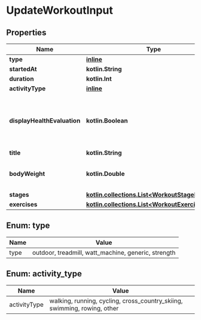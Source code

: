 
# UpdateWorkoutInput

## Properties
Name | Type | Description | Notes
------------ | ------------- | ------------- | -------------
**type** | [**inline**](#TypeEnum) |  | 
**startedAt** | **kotlin.String** |  | 
**duration** | **kotlin.Int** | seconds | 
**activityType** | [**inline**](#ActivityTypeEnum) |  |  [optional]
**displayHealthEvaluation** | **kotlin.Boolean** | Does the user want to display health evaluation for this workout |  [optional]
**title** | **kotlin.String** |  |  [optional]
**bodyWeight** | **kotlin.Double** | Weight in kg, precision 5.2 |  [optional]
**stages** | [**kotlin.collections.List&lt;WorkoutStageInput&gt;**](WorkoutStageInput.md) | Replace |  [optional]
**exercises** | [**kotlin.collections.List&lt;WorkoutExerciseInput&gt;**](WorkoutExerciseInput.md) |  |  [optional]


<a name="TypeEnum"></a>
## Enum: type
Name | Value
---- | -----
type | outdoor, treadmill, watt_machine, generic, strength


<a name="ActivityTypeEnum"></a>
## Enum: activity_type
Name | Value
---- | -----
activityType | walking, running, cycling, cross_country_skiing, swimming, rowing, other



